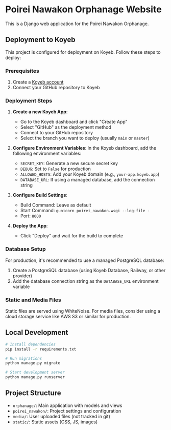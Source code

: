 # Poirei Nawakon Orphanage Website

This is a Django web application for the Poirei Nawakon Orphanage.

## Deployment to Koyeb

This project is configured for deployment on Koyeb. Follow these steps to deploy:

### Prerequisites

1. Create a [Koyeb account](https://app.koyeb.com/)
2. Connect your GitHub repository to Koyeb

### Deployment Steps

1. **Create a new Koyeb App**:
   - Go to the Koyeb dashboard and click "Create App"
   - Select "GitHub" as the deployment method
   - Connect to your GitHub repository
   - Select the branch you want to deploy (usually `main` or `master`)

2. **Configure Environment Variables**:
   In the Koyeb dashboard, add the following environment variables:
   - `SECRET_KEY`: Generate a new secure secret key
   - `DEBUG`: Set to `False` for production
   - `ALLOWED_HOSTS`: Add your Koyeb domain (e.g., `your-app.koyeb.app`)
   - `DATABASE_URL`: If using a managed database, add the connection string

3. **Configure Build Settings**:
   - Build Command: Leave as default
   - Start Command: `gunicorn poirei_nawakon.wsgi --log-file -`
   - Port: `8000`

4. **Deploy the App**:
   - Click "Deploy" and wait for the build to complete

### Database Setup

For production, it's recommended to use a managed PostgreSQL database:

1. Create a PostgreSQL database (using Koyeb Database, Railway, or other provider)
2. Add the database connection string as the `DATABASE_URL` environment variable

### Static and Media Files

Static files are served using WhiteNoise. For media files, consider using a cloud storage service like AWS S3 or similar for production.

## Local Development

```bash
# Install dependencies
pip install -r requirements.txt

# Run migrations
python manage.py migrate

# Start development server
python manage.py runserver
```

## Project Structure

- `orphanage/`: Main application with models and views
- `poirei_nawakon/`: Project settings and configuration
- `media/`: User uploaded files (not tracked in git)
- `static/`: Static assets (CSS, JS, images)